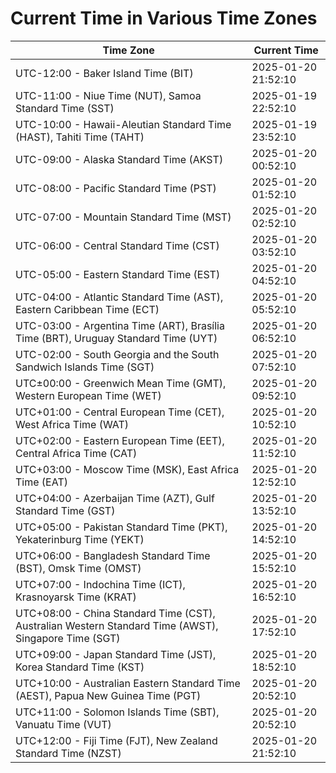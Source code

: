# Current Time in Various Time Zones

| Time Zone | Current Time |
|-----------|--------------|
| UTC-12:00 - Baker Island Time (BIT) | 2025-01-20 21:52:10 |
| UTC-11:00 - Niue Time (NUT), Samoa Standard Time (SST) | 2025-01-19 22:52:10 |
| UTC-10:00 - Hawaii-Aleutian Standard Time (HAST), Tahiti Time (TAHT) | 2025-01-19 23:52:10 |
| UTC-09:00 - Alaska Standard Time (AKST) | 2025-01-20 00:52:10 |
| UTC-08:00 - Pacific Standard Time (PST) | 2025-01-20 01:52:10 |
| UTC-07:00 - Mountain Standard Time (MST) | 2025-01-20 02:52:10 |
| UTC-06:00 - Central Standard Time (CST) | 2025-01-20 03:52:10 |
| UTC-05:00 - Eastern Standard Time (EST) | 2025-01-20 04:52:10 |
| UTC-04:00 - Atlantic Standard Time (AST), Eastern Caribbean Time (ECT) | 2025-01-20 05:52:10 |
| UTC-03:00 - Argentina Time (ART), Brasília Time (BRT), Uruguay Standard Time (UYT) | 2025-01-20 06:52:10 |
| UTC-02:00 - South Georgia and the South Sandwich Islands Time (SGT) | 2025-01-20 07:52:10 |
| UTC±00:00 - Greenwich Mean Time (GMT), Western European Time (WET) | 2025-01-20 09:52:10 |
| UTC+01:00 - Central European Time (CET), West Africa Time (WAT) | 2025-01-20 10:52:10 |
| UTC+02:00 - Eastern European Time (EET), Central Africa Time (CAT) | 2025-01-20 11:52:10 |
| UTC+03:00 - Moscow Time (MSK), East Africa Time (EAT) | 2025-01-20 12:52:10 |
| UTC+04:00 - Azerbaijan Time (AZT), Gulf Standard Time (GST) | 2025-01-20 13:52:10 |
| UTC+05:00 - Pakistan Standard Time (PKT), Yekaterinburg Time (YEKT) | 2025-01-20 14:52:10 |
| UTC+06:00 - Bangladesh Standard Time (BST), Omsk Time (OMST) | 2025-01-20 15:52:10 |
| UTC+07:00 - Indochina Time (ICT), Krasnoyarsk Time (KRAT) | 2025-01-20 16:52:10 |
| UTC+08:00 - China Standard Time (CST), Australian Western Standard Time (AWST), Singapore Time (SGT) | 2025-01-20 17:52:10 |
| UTC+09:00 - Japan Standard Time (JST), Korea Standard Time (KST) | 2025-01-20 18:52:10 |
| UTC+10:00 - Australian Eastern Standard Time (AEST), Papua New Guinea Time (PGT) | 2025-01-20 20:52:10 |
| UTC+11:00 - Solomon Islands Time (SBT), Vanuatu Time (VUT) | 2025-01-20 20:52:10 |
| UTC+12:00 - Fiji Time (FJT), New Zealand Standard Time (NZST) | 2025-01-20 21:52:10 |
